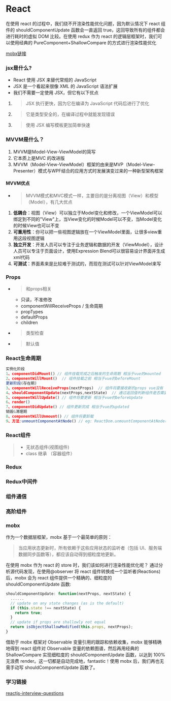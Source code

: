 # React

在使用 react 的过程中，我们绕不开渲染性能优化问题，因为默认情况下 react 组件的 shouldComponentUpdate 函数会一直返回 true，这回导致所有的组件都会进行耗时的虚拟 DOM 比较。在使用 redux 作为 react 的逻辑层框架时，我们可以使用经典的 PureComponent+ShallowCompare 的方式进行渲染性能优化

[mobx链接](https://foio.github.io/mobx-react/)

### jsx是什么?
- React 使用 JSX 来替代常规的 JavaScript
- JSX 是一个看起来很像 XML 的 JavaScript 语法扩展
- 我们不需要一定使用 JSX，但它有以下优点
1. > JSX 执行更快，因为它在编译为 JavaScript 代码后进行了优化
1. > 它是类型安全的，在编译过程中就能发现错误
1. > 使用 JSX 编写模板更加简单快速

### MVVM是什么？
1. MVVM是Model-View-ViewModel的简写
2. 它本质上是MVC 的改进版
3. MVVM（Model-View-ViewModel）框架的由来是MVP（Model-View-Presenter）模式与WPF结合的应用方式时发展演变过来的一种新型架构框架
#### MVVM优点
- > MVVM模式和MVC模式一样，主要目的是分离视图（View）和模型（Model），有几大优点
1. **低耦合**：视图（View）可以独立于Model变化和修改，一个ViewModel可以绑定到不同的"View"上，当View变化的时候Model可以不变，当Model变化的时候View也可以不变
2. **可重用性**：你可以把一些视图逻辑放在一个ViewModel里面，让很多view重用这段视图逻辑
3. **独立开发**：开发人员可以专注于业务逻辑和数据的开发（ViewModel），设计人员可以专注于页面设计，使用Expression Blend可以很容易设计界面并生成xml代码
4. **可测试**：界面素来是比较难于测试的，而现在测试可以针对ViewModel来写

### Props
- > 和props相关
    - 只读，不准修改
    - componentWillReceiveProps  / 生命周期
    - propTypes
    - defaultProps
    - children
- > 类型检查
- > 默认值

### React生命周期
``` js
实例化阶段
1、componentDidMount() // 组件挂载完成之后触发的生命周期 相当于vue的mounted
2、componentWillMount()  // 组件挂载之前 相当于vue的beforeMount
更新阶段(存在期)
3、componentWillReceiveProps(nextProps)  // 组件将要接收新的props vue没有
4、shouldComponentUpdate(nextProps,nextState)  // 通过返回值判断组件是否需要更新,用于react优化，vue没有 true更新，false不更新
5、componentWillUpdate() // 组件将要更新 相当于vue的beforeUpdate
6、render()
7、componentDidUpdate() // 组件更新完成 相当于vue的updated
销毁&清理期
8、componentWillUnmount() // 组件将要卸载
9、方法:unmountComponentAtNode() // eg: ReactDom.unmountComponentAtNode(document.getElementById('root'))
```

### React组件
>- 无状态组件(视图组件)
>- class 继承 （容器组件）

### Redux

### Redux中间件

### 组件通信

### 高阶组件

### mobx
作为一个数据层框架，mobx 基于一个最简单的原则：

> 当应用状态更新时，所有依赖于这些应用状态的监听者（包括 UI、服务端数据同步函数等），都应该自动得到细粒度地更新。

在使用 mobx 作为 react 的 store 时，我们该如何进行渲染性能优化呢？
通过分析源代码发现，在使用@observer 将 react 组件转换成一个监听者(Reactions)后，mobx 会为 react 组件提供一个精确的、细粒度的 shouldComponentUpdate 函数:

```js
shouldComponentUpdate: function(nextProps, nextState) {
  ......
  // update on any state changes (as is the default)
  if (this.state !== nextState) {
    return true;
  }
  // update if props are shallowly not equal
  return isObjectShallowModified(this.props, nextProps);
}
```

借助于 mobx 框架对 Observable 变量引用的跟踪和依赖收集，mobx 能够精确地得到 react 组件对 Observable 变量的依赖图谱，然后再用经典的 ShallowCompare 实现细粒度的 shouldComponentUpdate 函数，以达到 100%无浪费 render。这一切都是自动完成地，fantastic！使用 mobx 后，我们再也无需手动写 shouldComponentUpdate 函数了。

### 学习链接

[reactjs-interview-questions](https://github.com/semlinker/reactjs-interview-questions)